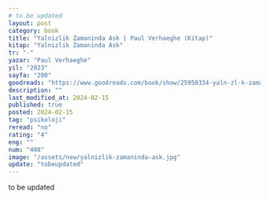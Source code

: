 ```yaml
---
# to be updated
layout: post
category: book
title: "Yalnizlik Zamaninda Ask | Paul Verhaeghe (Kitap)"
kitap: "Yalnizlik Zamaninda Ask"
tr: "-"
yazar: "Paul Verhaeghe"
yil: "2023"
sayfa: "200"
goodreads: "https://www.goodreads.com/book/show/25950334-yaln-zl-k-zaman-nda-a-k"
description: ""
last_modified_at: 2024-02-15
published: true
posted: 2024-02-15
tag: "psikoloji"
reread: "no"
rating: "4"
eng: ""
num: "408"
image: "/assets/new/yalnizlik-zamaninda-ask.jpg"
update: "tobeupdated"
---
```


to be updated
